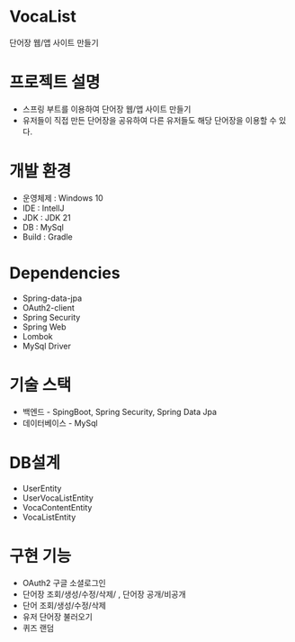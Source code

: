 # VocaList

단어장 웹/앱 사이트 만들기

# 프로젝트 설명
- 스프링 부트를 이용하여 단어장 웹/앱 사이트 만들기
- 유저들이 직접 만든 단어장을 공유하여 다른 유저들도 해당 단어장을 이용할 수 있다.

# 개발 환경
- 운영체제 : Windows 10
- IDE : IntellJ
- JDK : JDK 21
- DB : MySql
- Build : Gradle

# Dependencies
- Spring-data-jpa
- OAuth2-client
- Spring Security
- Spring Web
- Lombok
- MySql Driver

# 기술 스택
- 백엔드 -
  SpingBoot, Spring Security, Spring Data Jpa
- 데이터베이스 -
  MySql

 # DB설계
 - UserEntity
 - UserVocaListEntity
 - VocaContentEntity
 - VocaListEntity

# 구현 기능
- OAuth2 구글 소셜로그인
- 단어장 조회/생성/수정/삭제/ , 단어장 공개/비공개
- 단어 조회/생성/수정/삭제
- 유저 단어장 불러오기
- 퀴즈 랜덤
